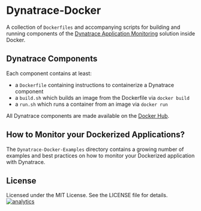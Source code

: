 # Dynatrace-Docker

A collection of `Dockerfiles` and accompanying scripts for building and running components of the [Dynatrace Application Monitoring](http://www.dynatrace.com/en_us/application-performance-management/products/application-monitoring.html) solution inside Docker.

## Dynatrace Components

Each component contains at least:

- a `Dockerfile` containing instructions to containerize a Dynatrace component
- a `build.sh` which builds an image from the Dockerfile via `docker build`
- a `run.sh` which runs a container from an image via `docker run`

All Dynatrace components are made available on the [Docker Hub](https://hub.docker.com/u/dynatrace/).

## How to Monitor your Dockerized Applications?

The `Dynatrace-Docker-Examples` directory contains a growing number of examples and best practices on how to monitor your Dockerized application with Dynatrace.

## License

Licensed under the MIT License. See the LICENSE file for details.
[![analytics](https://www.google-analytics.com/collect?v=1&t=pageview&_s=1&dl=https%3A%2F%2Fgithub.com%2FdynaTrace&dp=%2FDynatrace-Docker&dt=Dynatrace-Docker&_u=Dynatrace~&cid=github.com%2FdynaTrace&tid=UA-54510554-5&aip=1)]()
